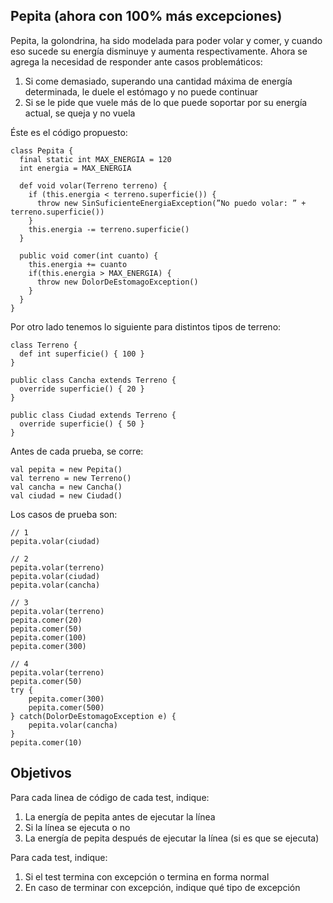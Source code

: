 
## Pepita (ahora con 100% más excepciones)

Pepita, la golondrina, ha sido modelada para poder volar y comer, y cuando eso sucede su energía disminuye y aumenta respectivamente. Ahora se agrega la necesidad de responder ante casos problemáticos:

1. Si come demasiado, superando una cantidad máxima de energía determinada, le duele el estómago y no puede continuar
2. Si se le pide que vuele más de lo que puede soportar por su energía actual, se queja y no vuela

Éste es el código propuesto:

```xtend
class Pepita {
  final static int MAX_ENERGIA = 120
  int energia = MAX_ENERGIA

  def void volar(Terreno terreno) {
    if (this.energia < terreno.superficie()) {
      throw new SinSuficienteEnergiaException(”No puedo volar: ” + terreno.superficie())
    }
    this.energia -= terreno.superficie()
  }

  public void comer(int cuanto) {
    this.energia += cuanto
    if(this.energia > MAX_ENERGIA) {
      throw new DolorDeEstomagoException()
    }
  }
}
```

Por otro lado tenemos lo siguiente para distintos tipos de terreno:

```xtend
class Terreno {
  def int superficie() { 100 }
}

public class Cancha extends Terreno {
  override superficie() { 20 }
}

public class Ciudad extends Terreno {
  override superficie() { 50 }
}
```

Antes de cada prueba, se corre:

```xtend
val pepita = new Pepita()
val terreno = new Terreno()
val cancha = new Cancha()
val ciudad = new Ciudad()
```

Los casos de prueba son:

```xtend
// 1
pepita.volar(ciudad)

// 2
pepita.volar(terreno)
pepita.volar(ciudad)
pepita.volar(cancha)

// 3 
pepita.volar(terreno)
pepita.comer(20)
pepita.comer(50)
pepita.comer(100)
pepita.comer(300)

// 4
pepita.volar(terreno)
pepita.comer(50)
try {
    pepita.comer(300)
    pepita.comer(500)
} catch(DolorDeEstomagoException e) {
    pepita.volar(cancha)
}
pepita.comer(10)
```

## Objetivos

Para cada linea de código de cada test, indique:

1. La energía de pepita antes de ejecutar la línea
2. Si la línea se ejecuta o no
3. La energía de pepita después de ejecutar la línea (si es que se ejecuta)

Para cada test, indique:

1. Si el test termina con excepción o termina en forma normal
2. En caso de terminar con excepción, indique qué tipo de excepción

